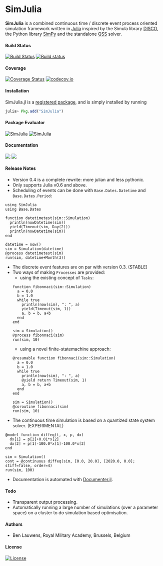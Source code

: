SimJulia
========

**SimJulia** is a combined continuous time / discrete event process oriented simulation framework written in [Julia](http://julialang.org/) inspired by the Simula library [DISCO](http://www.akira.ruc.dk/~keld/research/DISCO/), the Python library [SimPy](https://simpy.readthedocs.io/) and the standalone [QSS](https://sourceforge.net/projects/qssengine/) solver.

#### Build Status

[![Build Status](https://travis-ci.org/BenLauwens/SimJulia.jl.svg?branch=master)](https://travis-ci.org/BenLauwens/SimJulia.jl)
[![Build status](https://ci.appveyor.com/api/projects/status/djuiegytv44pr54c/branch/master?svg=true)](https://ci.appveyor.com/project/BenLauwens/simjulia-jl)


#### Coverage

[![Coverage Status](https://coveralls.io/repos/BenLauwens/SimJulia.jl/badge.svg?branch=master)](https://coveralls.io/r/BenLauwens/SimJulia.jl?branch=master)
[![codecov.io](http://codecov.io/github/BenLauwens/SimJulia.jl/coverage.svg?branch=master)](http://codecov.io/github/BenLauwens/SimJulia.jl?branch=master)


#### Installation

SimJulia.jl is a [registered package](http://pkg.julialang.org), and is simply installed by running

```julia
julia> Pkg.add("SimJulia")
```


#### Package Evaluator

[![SimJulia](http://pkg.julialang.org/badges/SimJulia_0.5.svg)](http://pkg.julialang.org/?pkg=SimJulia&ver=0.5)
[![SimJulia](http://pkg.julialang.org/badges/SimJulia_0.6.svg)](http://pkg.julialang.org/?pkg=SimJulia&ver=0.6)

#### Documentation

[![](https://img.shields.io/badge/docs-stable-blue.svg)](https://simjuliajl.readthedocs.io/en/stable)
[![](https://img.shields.io/badge/docs-latest-blue.svg)](https://simjuliajl.readthedocs.io/en/latest)


#### Release Notes

* Version 0.4 is a complete rewrite: more julian and less pythonic.
* Only supports Julia v0.6 and above.
* Scheduling of events can be done with `Base.Dates.Datetime` and `Base.Dates.Period`:
```
using SimJulia
using Base.Dates

function datetimetest(sim::Simulation)
  println(nowDatetime(sim))
  yield(Timeout(sim, Day(2)))
  println(nowDatetime(sim))
end

datetime = now()
sim = Simulation(datetime)
@process datetimetest(sim)
run(sim, datetime+Month(3))
```
* The discrete event features are on par with version 0.3. (STABLE)
* Two ways of making `Processes` are provided:
  - using the existing concept of `Tasks`:
  ```
  function fibonnaci(sim::Simulation)
    a = 0.0
    b = 1.0
    while true
      println(now(sim), ": ", a)
      yield(Timeout(sim, 1))
      a, b = b, a+b
    end
  end

  sim = Simulation()
  @process fibonnaci(sim)
  run(sim, 10)
  ```
  - using a novel finite-statemachine approach:
  ```
  @resumable function fibonnaci(sim::Simulation)
    a = 0.0
    b = 1.0
    while true
      println(now(sim), ": ", a)
      @yield return Timeout(sim, 1)
      a, b = b, a+b
    end
  end

  sim = Simulation()
  @coroutine fibonnaci(sim)
  run(sim, 10)
  ```
* The continuous time simulation is based on a quantized state system solver. (EXPERIMENTAL)
```
@model function diffeq(t, x, p, dx)
  dx[1] = p[2]+0.01*x[2]
  dx[2] = p[1]-100.0*x[1]-100.0*x[2]
end

sim = Simulation()
cont = @continuous diffeq(sim, [0.0, 20.0], [2020.0, 0.0]; stiff=false, order=4)
run(sim, 100)
```
* Documentation is automated with [Documenter.jl](https://github.com/JuliaDocs/Documenter.jl).


#### Todo

* Transparent output processing.
* Automatically running a large number of simulations (over a parameter space) on a cluster to do simulation based optimisation.


#### Authors

* Ben Lauwens, Royal Military Academy, Brussels, Belgium


#### License

[![License](http://img.shields.io/badge/license-MIT-brightgreen.svg?style=flat)](LICENSE.md)
